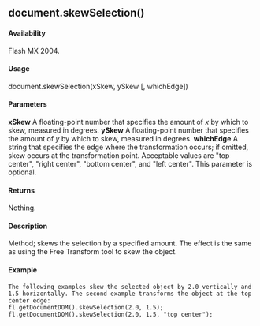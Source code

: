 ## document.skewSelection()

#### Availability

Flash MX 2004.

#### Usage

document.skewSelection(xSkew, ySkew \[, whichEdge\])

#### Parameters

**xSkew** A floating-point number that specifies the amount of *x* by which to skew, measured in degrees.
**ySkew** A floating-point number that specifies the amount of *y* by which to skew, measured in degrees.
**whichEdge** A string that specifies the edge where the transformation occurs; if omitted, skew occurs at the transformation point. Acceptable values are "top center", "right center", "bottom center", and "left center". This parameter is optional.

#### Returns

Nothing.

#### Description

Method; skews the selection by a specified amount. The effect is the same as using the Free Transform tool to skew the object.

#### Example

```
The following examples skew the selected object by 2.0 vertically and 1.5 horizontally. The second example transforms the object at the top center edge:
fl.getDocumentDOM().skewSelection(2.0, 1.5); fl.getDocumentDOM().skewSelection(2.0, 1.5, "top center");

```